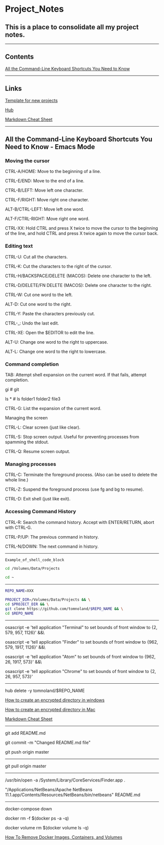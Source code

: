 # Project_Notes

## This is a place to consolidate all my project notes.

---

## Contents

[All the Command-Line Keyboard Shortcuts You Need to Know](#all-the-command-line-keyboard-shortcuts-you-need-to-know)

---

## Links

[Template for new projects](https://github.com/tomnoland/New-Project-Template/generate)

[Hub](https://hub.github.com/)

[Markdown Cheat Sheet](https://www.markdownguide.org/cheat-sheet/)

---

## All the Command-Line Keyboard Shortcuts You Need to Know - Emacs Mode

### Moving the cursor

CTRL-A/HOME: Move to the beginning of a line.

CTRL-E/END: Move to the end of a line.

CTRL-B/LEFT: Move left one character.

CTRL-F/RIGHT: Move right one character.

ALT-B/CTRL-LEFT: Move left one word.

ALT-F/CTRL-RIGHT: Move right one word.

CTRL-XX: Hold CTRL and press X twice to move the cursor to the beginning of the line, and hold CTRL and press X twice again to move the cursor back.

### Editing text

CTRL-U: Cut all the characters.

CTRL-K: Cut the characters to the right of the cursor.

CTRL-H/BACKSPACE/DELETE (MACOS): Delete one character to the left.

CTRL-D/DELETE/FN DELETE (MACOS): Delete one character to the right.

CTRL-W: Cut one word to the left.

ALT-D: Cut one word to the right.

CTRL-Y: Paste the characters previously cut.

CTRL-_: Undo the last edit.

CTRL-XE: Open the $EDITOR to edit the line.

ALT-U: Change one word to the right to uppercase.

ALT-L: Change one word to the right to lowercase.

### Command completion

TAB: Attempt shell expansion on the current word. If that fails, attempt completion.

gi<TAB>     # git

ls *<TAB>   # ls folder1 folder2 file3

CTRL-G: List the expansion of the current word.

Managing the screen

CTRL-L: Clear screen (just like clear).

CTRL-S: Stop screen output. Useful for preventing processes from spamming the stdout.

CTRL-Q: Resume screen output.

### Managing processes

CTRL-C: Terminate the foreground process. (Also can be used to delete the whole line.)

CTRL-Z: Suspend the foreground process (use fg and bg to resume).

CTRL-D: Exit shell (just like exit).

### Accessing Command History

CTRL-R: Search the command history. Accept with ENTER/RETURN, abort with CTRL-G.

CTRL-P/UP: The previous command in history.

CTRL-N/DOWN: The next command in history.

---



```sh
Example_of_shell_code_block
```

```sh
cd /Volumes/Data/Projects
```
```sh
cd ~
```

---

```sh
REPO_NAME=XXX
```

```sh
PROJECT_DIR=/Volumes/Data/Projects && \
cd $PROJECT_DIR && \
git clone https://github.com/tomnoland/$REPO_NAME && \
cd $REPO_NAME
```

---

osascript -e 'tell application "Terminal" to set bounds of front window to {2, 579, 957, 1126}' &&\

osascript -e 'tell application "Finder" to set bounds of front window to {962, 579, 1917, 1126}' &&\

osascript -e 'tell application "Atom" to set bounds of front window to {962, 26, 1917, 573}' &&\

osascript -e 'tell application "Chrome" to set bounds of front window to {2, 26, 957, 573}'

---

hub delete -y tomnoland/$REPO_NAME

[How to create an encrypted directory in windows](https://www.tomsguide.com/us/encrypt-files-windows,news-18314.html)

[How to create an encrypted directory in Mac](https://www.howtogeek.com/183826/how-to-create-an-encrypted-file-container-disk-image-on-a-mac/)

[Markdown Cheat Sheet](https://www.markdownguide.org/cheat-sheet/)

---

git add README.md

git commit -m "Changed README.md file"

git push origin master

---

git pull origin master

---

/usr/bin/open -a /System/Library/CoreServices/Finder.app .

"/Applications/NetBeans/Apache NetBeans 11.1.app/Contents/Resources/NetBeans/bin/netbeans" README.md

---

docker-compose down

docker rm -f $(docker ps -a -q)

docker volume rm $(docker volume ls -q)

[How To Remove Docker Images, Containers, and Volumes](https://www.digitalocean.com/community/tutorials/how-to-remove-docker-images-containers-and-volumes)










